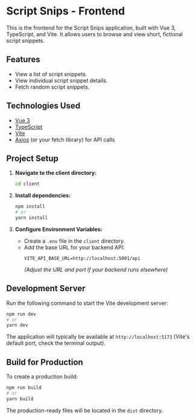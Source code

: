 # Script Snips - Frontend

This is the frontend for the Script Snips application, built with Vue 3, TypeScript, and Vite. It allows users to browse and view short, fictional script snippets.

## Features

*   View a list of script snippets.
*   View individual script snippet details.
*   Fetch random script snippets.

## Technologies Used

*   [Vue 3](https://vuejs.org/)
*   [TypeScript](https://www.typescriptlang.org/)
*   [Vite](https://vitejs.dev/)
*   [Axios](https://axios-http.com/) (or your fetch library) for API calls

## Project Setup

1.  **Navigate to the client directory:**
    ```bash
    cd client
    ```

2.  **Install dependencies:**
    ```bash
    npm install
    # or
    yarn install
    ```

3.  **Configure Environment Variables:**
    *   Create a `.env` file in the `client` directory.
    *   Add the base URL for your backend API:
        ```env
        VITE_API_BASE_URL=http://localhost:5001/api
        ```
        *(Adjust the URL and port if your backend runs elsewhere)*

## Development Server

Run the following command to start the Vite development server:

```bash
npm run dev
# or
yarn dev
```

The application will typically be available at `http://localhost:5173` (Vite's default port, check the terminal output).

## Build for Production

To create a production build:

```bash
npm run build
# or
yarn build
```

The production-ready files will be located in the `dist` directory.
